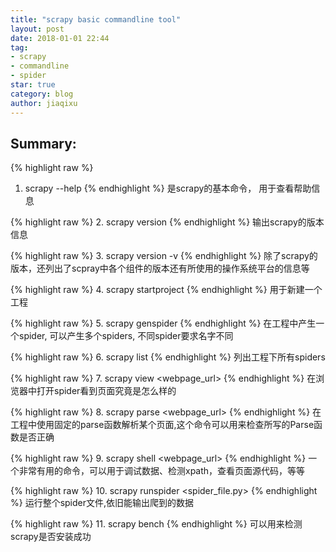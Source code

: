 ```yaml
---
title: "scrapy basic commandline tool"
layout: post
date: 2018-01-01 22:44
tag:
- scrapy
- commandline
- spider
star: true
category: blog
author: jiaqixu
---
```


## Summary:

{% highlight raw %}
1. scrapy --help
{% endhighlight %}
是scrapy的基本命令， 用于查看帮助信息

{% highlight raw %}
2. scrapy version
{% endhighlight %}
输出scrapy的版本信息

{% highlight raw %}
3. scrapy version -v
{% endhighlight %}
除了scrapy的版本，还列出了scpray中各个组件的版本还有所使用的操作系统平台的信息等

{% highlight raw %}
4. scrapy startproject
{% endhighlight %}
用于新建一个工程

{% highlight raw %}
5. scrapy genspider
{% endhighlight %}
在工程中产生一个spider, 可以产生多个spiders, 不同spider要求名字不同

{% highlight raw %}
6. scrapy list
{% endhighlight %}
列出工程下所有spiders

{% highlight raw %}
7. scrapy view <webpage_url>
{% endhighlight %}
在浏览器中打开spider看到页面究竟是怎么样的

{% highlight raw %}
8. scrapy parse <webpage_url>
{% endhighlight %}
在工程中使用固定的parse函数解析某个页面,这个命令可以用来检查所写的Parse函数是否正确

{% highlight raw %}
9. scrapy shell <webpage_url>
{% endhighlight %}
一个非常有用的命令，可以用于调试数据、检测xpath，查看页面源代码，等等

{% highlight raw %}
10. scrapy runspider <spider_file.py>
{% endhighlight %}
运行整个spider文件,依旧能输出爬到的数据

{% highlight raw %}
11. scrapy bench
{% endhighlight %}
可以用来检测scrapy是否安装成功

